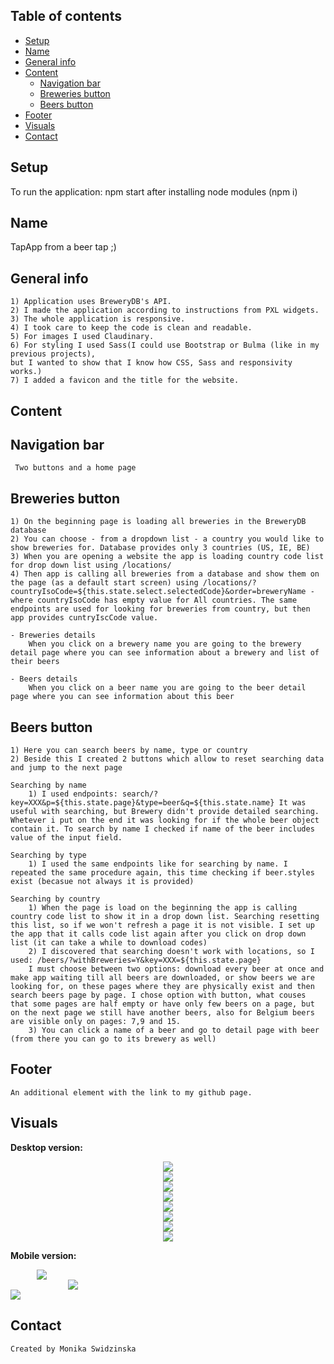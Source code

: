 ## Table of contents
* [Setup](#setup)
* [Name](#name)
* [General info](#general-info)
* [Content](#content)
    - [Navigation bar](#navigation-bar)
    - [Breweries button](#breweries-button)
    - [Beers button](#beers-button)
* [Footer](#footer)
* [Visuals](#visuals)
* [Contact](#contact)
## Setup
To run the application: npm start after installing node modules (npm i)
## Name
TapApp
from a beer tap ;)
## General info
    1) Application uses BreweryDB's API.
    2) I made the application according to instructions from PXL widgets.
    3) The whole application is responsive.
    4) I took care to keep the code is clean and readable.
    5) For images I used Claudinary.
    6) For styling I used Sass(I could use Bootstrap or Bulma (like in my previous projects),
    but I wanted to show that I know how CSS, Sass and responsivity works.)
    7) I added a favicon and the title for the website.
## Content    

## Navigation bar
     Two buttons and a home page
   
## Breweries button
    1) On the beginning page is loading all breweries in the BreweryDB database
    2) You can choose - from a dropdown list - a country you would like to show breweries for. Database provides only 3 countries (US, IE, BE)
    3) When you are opening a website the app is loading country code list for drop down list using /locations/
    4) Then app is calling all breweries from a database and show them on the page (as a default start screen) using /locations/?countryIsoCode=${this.state.select.selectedCode}&order=breweryName - where countryIsoCode has empty value for All countries. The same endpoints are used for looking for breweries from country, but then app provides cuntryIscCode value.

    - Breweries details
        When you click on a brewery name you are going to the brewery detail page where you can see information about a brewery and list of their beers

    - Beers details
        When you click on a beer name you are going to the beer detail page where you can see information about this beer
 
    
## Beers button
    1) Here you can search beers by name, type or country
    2) Beside this I created 2 buttons which allow to reset searching data and jump to the next page 

    Searching by name
        1) I used endpoints: search/?key=XXX&p=${this.state.page}&type=beer&q=${this.state.name} It was useful with searching, but Brewery didn't provide detailed searching. Whetever i put on the end it was looking for if the whole beer object contain it. To search by name I checked if name of the beer includes value of the input field.

    Searching by type
        1) I used the same endpoints like for searching by name. I repeated the same procedure again, this time checking if beer.styles exist (becasue not always it is provided)

    Searching by country
        1) When the page is load on the beginning the app is calling country code list to show it in a drop down list. Searching resetting this list, so if we won't refresh a page it is not visible. I set up the app that it calls code list again after you click on drop down list (it can take a while to download codes)
        2) I discovered that searching doesn't work with locations, so I used: /beers/?withBreweries=Y&key=XXX=${this.state.page}
        I must choose between two options: download every beer at once and make app waiting till all beers are downloaded, or show beers we are looking for, on these pages where they are physically exist and then search beers page by page. I chose option with button, what couses that some pages are half empty or have only few beers on a page, but on the next page we still have another beers, also for Belgium beers are visible only on pages: 7,9 and 15.
        3) You can click a name of a beer and go to detail page with beer (from there you can go to its brewery as well) 
        
## Footer
    An additional element with the link to my github page.
    
## Visuals

<b>Desktop version:</b>

<div style="display: flex; justify-content: center">
<img src="https://res.cloudinary.com/mokaweb/image/upload/c_scale,w_800/v1589118327/PXl.WIDGETS/1.png" />
</div>

<div style="display: flex; justify-content: center">
<img src="https://res.cloudinary.com/mokaweb/image/upload/v1589118325/PXl.WIDGETS/2.png" />
</div>

<div style="display: flex; justify-content: center">
<img src="https://res.cloudinary.com/mokaweb/image/upload/v1589118323/PXl.WIDGETS/3.png" />
</div>

<div style="display: flex; justify-content: center">
<img src="https://res.cloudinary.com/mokaweb/image/upload/v1589118322/PXl.WIDGETS/4.png" />
</div>

<div style="display: flex; justify-content: center">
<img src="https://res.cloudinary.com/mokaweb/image/upload/v1589118325/PXl.WIDGETS/5.png" />
</div>

<div style="display: flex; justify-content: center">
<img src="https://res.cloudinary.com/mokaweb/image/upload/v1589118317/PXl.WIDGETS/6.png" />
</div>

<div style="display: flex; justify-content: center">
<img src="https://res.cloudinary.com/mokaweb/image/upload/v1589118321/PXl.WIDGETS/7.png" />
</div>

<div style="display: flex; justify-content: center">
<img src="https://res.cloudinary.com/mokaweb/image/upload/v1589118317/PXl.WIDGETS/8.png" />
</div>

<b>Mobile version:</b>
<div style="display: flex; justify-content: center; width: 100px">
<img src="https://res.cloudinary.com/mokaweb/image/upload/v1589118309/PXl.WIDGETS/1mob.png" />
</div>

<div style="display: flex; justify-content: center; width: 200px">
<img src="https://res.cloudinary.com/mokaweb/image/upload/v1589118309/PXl.WIDGETS/2mob.png" />
</div>

<div>
<img src="https://res.cloudinary.com/mokaweb/image/upload/v1589118310/PXl.WIDGETS/3mob.png" />
</div>


## Contact
    Created by Monika Swidzinska